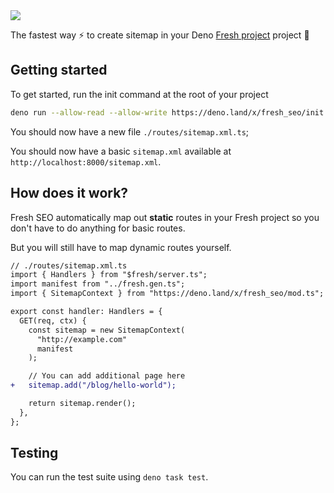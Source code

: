 <img src="https://dicons.deno.dev/fresh-seo-aekjbakje" />

The fastest way ⚡️ to create sitemap in your Deno
[Fresh project](https://fresh.deno.dev/) project 🍋

## Getting started

To get started, run the init command at the root of your project

```bash
deno run --allow-read --allow-write https://deno.land/x/fresh_seo/init.ts
```

You should now have a new file `./routes/sitemap.xml.ts`;

You should now have a basic `sitemap.xml` available at
`http://localhost:8000/sitemap.xml`.

## How does it work?

Fresh SEO automatically map out **static** routes in your Fresh project so you
don't have to do anything for basic routes.

But you will still have to map dynamic routes yourself.

```diff
// ./routes/sitemap.xml.ts
import { Handlers } from "$fresh/server.ts";
import manifest from "../fresh.gen.ts";
import { SitemapContext } from "https://deno.land/x/fresh_seo/mod.ts";

export const handler: Handlers = {
  GET(req, ctx) {
    const sitemap = new SitemapContext(
      "http://example.com"
      manifest
    );

    // You can add additional page here
+   sitemap.add("/blog/hello-world");

    return sitemap.render();
  },
};
```

## Testing

You can run the test suite using `deno task test`.
